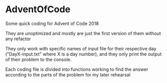# AdventOfCode
Some quick coding for Advent of Code 2018

They are unoptimized and mostly are just the first version of them without any refactor

They only work with specific names of input file for their respective day ("DayX-input.txt" where X is a day number), 
  and they only print the output of their problem to the console.
  
Each coding file is divided into functions working to find the answer according to the parts of the problem for my later rehearsal
